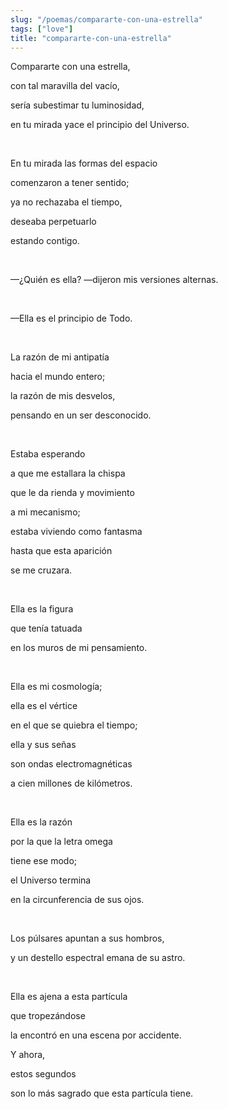 ```yaml
---
slug: "/poemas/compararte-con-una-estrella"
tags: ["love"]
title: "compararte-con-una-estrella"
---
```

Compararte con una estrella,

con tal maravilla del vacío,

sería subestimar tu luminosidad,

en tu mirada yace el principio del Universo.

&nbsp;

En tu mirada las formas del espacio

comenzaron a tener sentido;

ya no rechazaba el tiempo,

deseaba perpetuarlo

estando contigo.

&nbsp;

—¿Quién es ella? —dijeron mis versiones alternas.

&nbsp;

—Ella es el principio de Todo.

&nbsp;

La razón de mi antipatía

hacia el mundo entero;

la razón de mis desvelos,

pensando en un ser desconocido.

&nbsp;

Estaba esperando

a que me estallara la chispa

que le da rienda y movimiento

a mi mecanismo;

estaba viviendo como fantasma

hasta que esta aparición

se me cruzara.

&nbsp;

Ella es la figura

que tenía tatuada

en los muros de mi pensamiento.

&nbsp;

Ella es mi cosmología;

ella es el vértice

en el que se quiebra el tiempo;

ella y sus señas

son ondas electromagnéticas

a cien millones de kilómetros.

&nbsp;

Ella es la razón

por la que la letra omega

tiene ese modo;

el Universo termina

en la circunferencia de sus ojos.

&nbsp;

Los púlsares apuntan a sus hombros,

y un destello espectral emana de su astro.

&nbsp;

Ella es ajena a esta partícula

que tropezándose

la encontró en una escena por accidente.

Y ahora,

estos segundos

son lo más sagrado que esta partícula tiene.